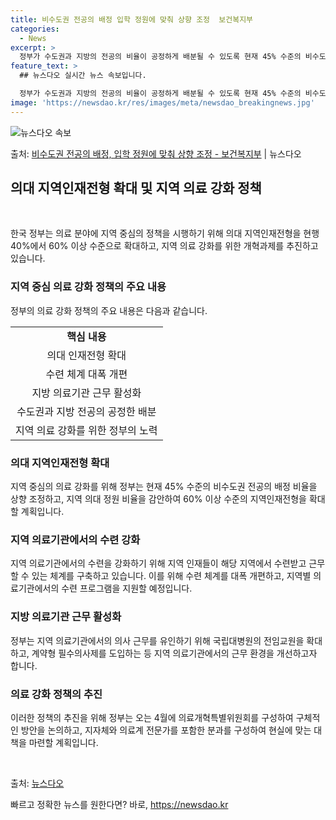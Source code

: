 ```yaml
---
title: 비수도권 전공의 배정 입학 정원에 맞춰 상향 조정  보건복지부
categories:
  - News
excerpt: >
  정부가 수도권과 지방의 전공의 비율이 공정하게 배분될 수 있도록 현재 45% 수준의 비수도권 전공의 배정 비…
feature_text: >
  ## 뉴스다오 실시간 뉴스 속보입니다.

  정부가 수도권과 지방의 전공의 비율이 공정하게 배분될 수 있도록 현재 45% 수준의 비수도권 전공의 배정 비…
image: 'https://newsdao.kr/res/images/meta/newsdao_breakingnews.jpg'
---
```


![뉴스다오 속보](https://newsdao.kr/res/images/meta/newsdao_breakingnews.jpg)

<p>출처: <a href="https://newsdao.kr/3395" rel="dofollow">비수도권 전공의 배정, 입학 정원에 맞춰 상향 조정 - 보건복지부</a> | 뉴스다오</p>

<h2 data-ke-size="size26">의대 지역인재전형 확대 및 지역 의료 강화 정책</h2>
<p data-ke-size="size16">&#65279;</p>
한국 정부는 의료 분야에 지역 중심의 정책을 시행하기 위해 의대 지역인재전형을 현행 40%에서 60% 이상 수준으로 확대하고, 지역 의료 강화를 위한 개혁과제를 추진하고 있습니다.

<h3 data-ke-size="size24">지역 중심 의료 강화 정책의 주요 내용</h3>
<p data-ke-size="size16">정부의 의료 강화 정책의 주요 내용은 다음과 같습니다.</p>

<table>
	<tr>
		<td style="text-align: center; height: 17px;"><b>핵심 내용</b></td>
	</tr>
	<tr>
		<td style="text-align: center; height: 17px;">의대 인재전형 확대</td>
	</tr>
	<tr>
		<td style="text-align: center; height: 17px;">수련 체계 대폭 개편</td>
	</tr>
	<tr>
		<td style="text-align: center; height: 17px;">지방 의료기관 근무 활성화</td>
	</tr>
	<tr>
		<td style="text-align: center; height: 17px;">수도권과 지방 전공의 공정한 배분</td>
	</tr>
	<tr>
		<td style="text-align: center; height: 17px;">지역 의료 강화를 위한 정부의 노력</td>
	</tr>
</table>

<h3 data-ke-size="size24">의대 지역인재전형 확대</h3>
<p data-ke-size="size16">지역 중심의 의료 강화를 위해 정부는 현재 45% 수준의 비수도권 전공의 배정 비율을 상향 조정하고, 지역 의대 정원 비율을 감안하여 60% 이상 수준의 지역인재전형을 확대할 계획입니다.</p>

<h3 data-ke-size="size24">지역 의료기관에서의 수련 강화</h3>
<p data-ke-size="size16">지역 의료기관에서의 수련을 강화하기 위해 지역 인재들이 해당 지역에서 수련받고 근무할 수 있는 체계를 구축하고 있습니다. 이를 위해 수련 체계를 대폭 개편하고, 지역별 의료기관에서의 수련 프로그램을 지원할 예정입니다.</p>

<h3 data-ke-size="size24">지방 의료기관 근무 활성화</h3>
<p data-ke-size="size16">정부는 지역 의료기관에서의 의사 근무를 유인하기 위해 국립대병원의 전임교원을 확대하고, 계약형 필수의사제를 도입하는 등 지역 의료기관에서의 근무 환경을 개선하고자 합니다.</p>

<h3 data-ke-size="size24">의료 강화 정책의 추진</h3>
<p data-ke-size="size16">이러한 정책의 추진을 위해 정부는 오는 4월에 의료개혁특별위원회를 구성하여 구체적인 방안을 논의하고, 지자체와 의료계 전문가를 포함한 분과를 구성하여 현실에 맞는 대책을 마련할 계획입니다.</p>

<p data-ke-size="size16">&#65279;</p>
출처: <a href="https://newsdao.kr/3395">뉴스다오</a> 

빠르고 정확한 뉴스를 원한다면? 바로, <a href="https://newsdao.kr" rel="dofollow">https://newsdao.kr</a>


